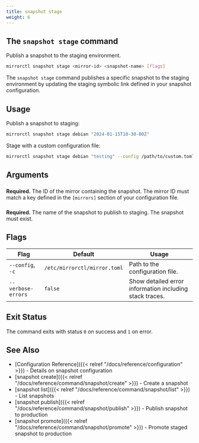 ```yaml
---
title: snapshot stage
weight: 6
---
```


## The `snapshot stage` command

Publish a snapshot to the staging environment.

```bash
mirrorctl snapshot stage <mirror-id> <snapshot-name> [flags]
```

The `snapshot stage` command publishes a specific snapshot to the staging environment by updating
the staging symbolic link defined in your snapshot configuration.

## Usage

Publish a snapshot to staging:
```bash
mirrorctl snapshot stage debian "2024-01-15T10-30-00Z"
```

Stage with a custom configuration file:
```bash
mirrorctl snapshot stage debian "testing" --config /path/to/custom.toml
```

## Arguments

### <mirror-id>

**Required.** The ID of the mirror containing the snapshot. The mirror ID must match a key defined
in the `[mirrors]` section of your configuration file.

### <snapshot-name>

**Required.** The name of the snapshot to publish to staging. The snapshot must exist.

## Flags

| Flag | Default | Usage |
|------|---------|-------|
| `--config`, `-c` | `/etc/mirrorctl/mirror.toml` | Path to the configuration file. |
| `--verbose-errors` | `false` | Show detailed error information including stack traces. |

## Exit Status

The command exits with status `0` on success and `1` on error.

## See Also

- [Configuration Reference]({{< relref "/docs/reference/configuration" >}}) - Details on snapshot
  configuration
- [snapshot create]({{< relref "/docs/reference/command/snapshot/create" >}}) - Create a snapshot
- [snapshot list]({{< relref "/docs/reference/command/snapshot/list" >}}) - List snapshots
- [snapshot publish]({{< relref "/docs/reference/command/snapshot/publish" >}}) - Publish snapshot
  to production
- [snapshot promote]({{< relref "/docs/reference/command/snapshot/promote" >}}) - Promote staged
  snapshot to production
